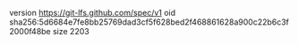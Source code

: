 version https://git-lfs.github.com/spec/v1
oid sha256:5d6684e7fe8bb25769dad3cf5f628bed2f468861628a900c22b6c3f2000f48be
size 2203
